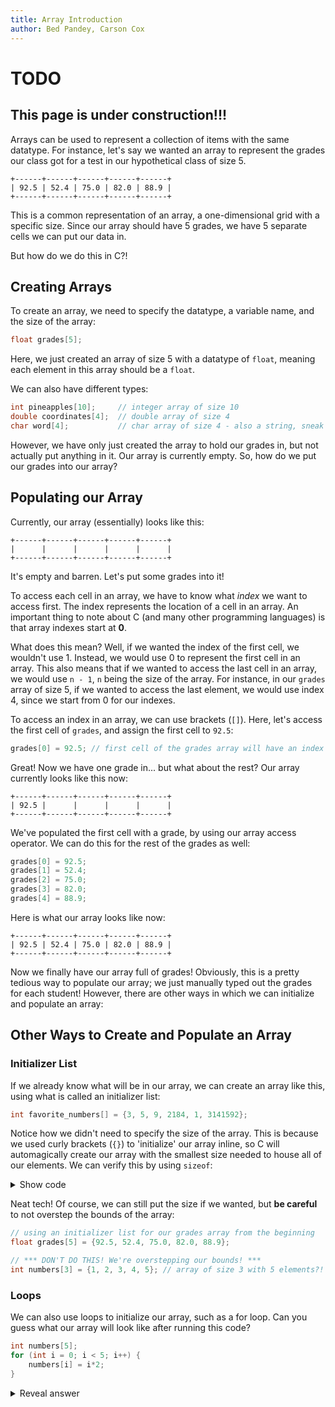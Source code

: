```yaml
---
title: Array Introduction
author: Bed Pandey, Carson Cox
---
```


<h1>TODO</h1>
<h2>This page is under construction!!!</h2>

Arrays can be used to represent a collection of items with the same datatype. For instance, let's say we wanted an array to represent the grades our class got for a test in our hypothetical class of size 5.

```
+------+------+------+------+------+
| 92.5 | 52.4 | 75.0 | 82.0 | 88.9 |
+------+------+------+------+------+
```

This is a common representation of an array, a one-dimensional grid with a specific size. Since our array should have 5 grades, we have 5 separate cells we can put our data in.

But how do we do this in C?!

## Creating Arrays
To create an array, we need to specify the datatype, a variable name, and the size of the array:

```c
float grades[5];
```
Here, we just created an array of size 5 with a datatype of `float`, meaning each element in this array should be a `float`. 

We can also have different types:

```c
int pineapples[10];     // integer array of size 10
double coordinates[4];  // double array of size 4
char word[4];           // char array of size 4 - also a string, sneak peak!
```

However, we have only just created the array to hold our grades in, but not actually put anything in it. Our array is currently empty. So, how do we put our grades into our array?

## Populating our Array
Currently, our array (essentially) looks like this:

```
+------+------+------+------+------+
|      |      |      |      |      |
+------+------+------+------+------+
```

It's empty and barren. Let's put some grades into it!

To access each cell in an array, we have to know what _index_ we want to access first. The index represents the location of a cell in an array. An important thing to note about C (and many other programming languages) is that array indexes start at **0**.

What does this mean? Well, if we wanted the index of the first cell, we wouldn't use 1. Instead, we would use 0 to represent the first cell in an array. This also means that if we wanted to access the last cell in an array, we would use `n - 1`, `n` being the size of the array. For instance, in our `grades` array of size 5, if we wanted to access the last element, we would use index 4, since we start from 0 for our indexes.

To access an index in an array, we can use brackets (`[]`).
Here, let's access the first cell of `grades`, and assign the first cell to `92.5`:

```c
grades[0] = 92.5; // first cell of the grades array will have an index of 0
```

Great! Now we have one grade in... but what about the rest?
Our array currently looks like this now:

```
+------+------+------+------+------+
| 92.5 |      |      |      |      |
+------+------+------+------+------+
```

We've populated the first cell with a grade, by using our array access operator. We can do this for the rest of the grades as well:

```c
grades[0] = 92.5;
grades[1] = 52.4;
grades[2] = 75.0;
grades[3] = 82.0;
grades[4] = 88.9;
```

Here is what our array looks like now:

```
+------+------+------+------+------+
| 92.5 | 52.4 | 75.0 | 82.0 | 88.9 |
+------+------+------+------+------+
```

Now we finally have our array full of grades! Obviously, this is a pretty tedious way to populate our array; we just manually typed out the grades for each student! However, there are other ways in which we can initialize and populate an array:

## Other Ways to Create and Populate an Array

### Initializer List
If we already know what will be in our array, we can create an array like this, using what is called an initializer list:
```c
int favorite_numbers[] = {3, 5, 9, 2184, 1, 3141592};
```
Notice how we didn't need to specify the size of the array. This is because we used curly brackets (`{}`) to 'initialize' our array inline, so C will automagically create our array with the smallest size needed to house all of our elements. We can verify this by using `sizeof`:

<details>
<summary>Show code</summary>

```c
#include <stdio.h>
int main(void) {
    // array of integers, with 6 numbers inside of it:
	int favorite_numbers[] = {3, 5, 9, 2184, 1, 3141592};
    // use sizeof to calculate the size of the array:
    // you don't need to know how this works for now,
    // but just know that this formula will give us the size of our array
	int array_size = sizeof(favorite_numbers) / sizeof(int);
	printf("length of the array: %d\n", array_size);
	return 0;
}
```
```
$ ./a.out
length of the array: 6
```
</details>

Neat tech! Of course, we can still put the size if we wanted, but **be careful** to not overstep the bounds of the array:
```c
// using an initializer list for our grades array from the beginning
float grades[5] = {92.5, 52.4, 75.0, 82.0, 88.9};

// *** DON'T DO THIS! We're overstepping our bounds! ***
int numbers[3] = {1, 2, 3, 4, 5}; // array of size 3 with 5 elements?! uh oh...
```

### Loops
We can also use loops to initialize our array, such as a for loop. Can you guess what our array will look like after running this code?

```c
int numbers[5];
for (int i = 0; i < 5; i++) {
    numbers[i] = i*2;
}
```
<details>
<summary>Reveal answer</summary>
`[  0  |  2  |  4  |  6  |  8  ]`
</details>

